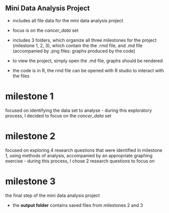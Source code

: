 
## Mini Data Analysis Project ##
- includes all file data for the mini data analysis project 
- focus is on the *cancer_data* set 

- includes 3 folders, which organize all three milestones for the project (milestone 1, 2, 3), which contain the  the .rmd file, and .md file (accompanied by  .png files: graphs produced by the code) 
- to view the project, simply open the .md file, graphs should be rendered 
- the code is in R, the rmd file can be opened with R studio to interact with the files 

# milestone 1 # 
focused on identifying the data set to analyse - during this exploratory process, I decided to focus on the *cancer_data* set 
# milestone 2 # 
focused on exploring 4 research questions that were identified in milestone 1, using methods of analysis, accompanied by an appropriate graphing exercise - during this process, I chose 2 research questions to focus on 
# milestone 3 # 
the final step of the mini data analysis project 

- the **output folder** contains saved files from milestones 2 and 3
